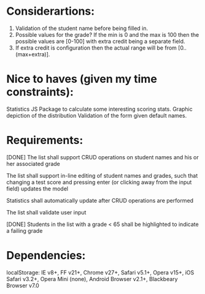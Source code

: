 Considerartions:
================

1. Validation of the student name before being filled in.
2. Possible values for the grade?  If the min is 0 and the max is 100
then the possible values are [0-100] with extra credit being a separate field.
3. If extra credit is configuration then the actual range will be from
[0..(max+extra)].

Nice to haves (given my time constraints):
==========================================
Statistics JS Package to calculate some interesting scoring stats.
Graphic depiction of the distribution
Validation of the form given default names.

Requirements:
=============
[DONE] The list shall support CRUD operations on student names and his or her associated grade

The list shall support in-line editing of student names and grades, such that changing a test score and pressing enter (or clicking away from the input field) updates the model

Statistics shall automatically update after CRUD operations are performed

The list shall validate user input

[DONE] Students in the list with a grade < 65 shall be highlighted to indicate a failing grade

Dependencies:
=============
localStorage:
	IE v8+, FF v21+, Chrome v27+, Safari v5.1+, Opera v15+, iOS Safari v3.2+,
	Opera Mini (none), Android Browser v2.1+, Blackbeary Browser v7.0